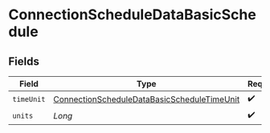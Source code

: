 # ConnectionScheduleDataBasicSchedule


## Fields

| Field                                                                                                             | Type                                                                                                              | Required                                                                                                          | Description                                                                                                       |
| ----------------------------------------------------------------------------------------------------------------- | ----------------------------------------------------------------------------------------------------------------- | ----------------------------------------------------------------------------------------------------------------- | ----------------------------------------------------------------------------------------------------------------- |
| `timeUnit`                                                                                                        | [ConnectionScheduleDataBasicScheduleTimeUnit](../../models/shared/ConnectionScheduleDataBasicScheduleTimeUnit.md) | :heavy_check_mark:                                                                                                | N/A                                                                                                               |
| `units`                                                                                                           | *Long*                                                                                                            | :heavy_check_mark:                                                                                                | N/A                                                                                                               |